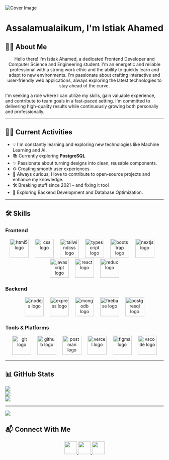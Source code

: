 ![Cover Image](https://i.ibb.co/Y4fsDxCJ/Linked-In-Article-Cover-Image-1.png)

<h1 align="center">Assalamualaikum, I'm Istiak Ahamed</h1>

## 👨‍💻 About Me

<p align="center">
Hello there! I'm Istiak Ahamed, a dedicated Frontend Developer and Computer Science and Engineering student.
I'm an energetic and reliable professional with a strong work ethic and the ability to quickly learn and adapt to new environments. I'm passionate about crafting interactive and user-friendly web applications, always exploring the latest technologies to stay ahead of the curve.

I'm seeking a role where I can utilize my skills, gain valuable experience, and contribute to team goals in a fast-paced setting. I'm committed to delivering high-quality results while continuously growing both personally and professionally.
</p>

---

## 👨‍💻 Current Activities

- 💡 I'm constantly learning and exploring new technologies like Machine Learning and AI. 
- 📚 Currently exploring **PostgreSQL**  
- ✨ Passionate about turning designs into clean, reusable components.  
- ⚙️ Creating smooth user experiences  
- 🚀 Always curious, I love to contribute to open-source projects and enhance my knowledge.  
- 🛠️ Breaking stuff since 2021 – and fixing it too!  
- 🎯 Exploring Backend Development and Database Optimization.

---

## 🛠️ Skills

### Frontend

<div align="center">
  <img src="https://cdn.jsdelivr.net/gh/devicons/devicon/icons/html5/html5-original.svg" height="60" alt="html5 logo"  />
  <img width="12" />
  <img src="https://cdn.jsdelivr.net/gh/devicons/devicon/icons/css3/css3-original.svg" height="60" alt="css logo"  />
  <img width="12" />
  <img src="https://skillicons.dev/icons?i=tailwind" height="60" alt="tailwindcss logo"  />
  <img width="12" />
  <img src="https://cdn.jsdelivr.net/gh/devicons/devicon/icons/typescript/typescript-original.svg" height="60" alt="typescript logo"  />
  <img width="12" />
  <img src="https://cdn.jsdelivr.net/gh/devicons/devicon/icons/bootstrap/bootstrap-original.svg" height="60" alt="bootstrap logo"  />
  <img width="12" />
  <img src="https://skillicons.dev/icons?i=nextjs" height="60" alt="nextjs logo"  />
  <img width="12" />
  <img src="https://skillicons.dev/icons?i=js" height="60" alt="javascript logo"  />
  <img width="12" />
  <img src="https://skillicons.dev/icons?i=react" height="60" alt="react logo"  />
  <img width="12" />
  <img src="https://skillicons.dev/icons?i=redux" height="60" alt="redux logo"  />
</div>

### Backend

<div align="center">
  <img src="https://skillicons.dev/icons?i=nodejs" height="60" alt="nodejs logo"  />
  <img width="12" />
  <img src="https://skillicons.dev/icons?i=express" height="60" alt="express logo"  />
  <img width="12" />
  <img src="https://skillicons.dev/icons?i=mongodb" height="60" alt="mongodb logo"  />
  <img width="12" />
  <img src="https://skillicons.dev/icons?i=firebase" height="60" alt="firebase logo"  />
  <img width="12" />
  <img src="https://skillicons.dev/icons?i=postgres" height="60" alt="postgresql logo"  />
</div>

###  Tools & Platforms

<div align="center">
  <img src="https://cdn.jsdelivr.net/gh/devicons/devicon/icons/git/git-original.svg" height="60" alt="git logo"  />
  <img width="12" />
  <img src="https://skillicons.dev/icons?i=github" height="60" alt="github logo"  />
  <img width="12" />
  <img src="https://cdn.simpleicons.org/postman/FF6C37" height="60" alt="postman logo"  />
  <img width="12" />
  <img src="https://skillicons.dev/icons?i=vercel" height="60" alt="vercel logo"  />
  <img width="12" />
  <img src="https://skillicons.dev/icons?i=figma" height="60" alt="figma logo"  />
  <img width="12" />
  <img src="https://skillicons.dev/icons?i=vscode" height="60" alt="vscode logo"  />
</div>

---

## 📊 GitHub Stats
![](https://github-readme-stats.vercel.app/api?username=istiak19&theme=dark&hide_border=false&include_all_commits=false&count_private=false)<br/>
![](https://nirzak-streak-stats.vercel.app/?user=istiak19&theme=dark&hide_border=false)<br/>
![](https://github-readme-stats.vercel.app/api/top-langs/?username=istiak19&theme=dark&hide_border=false&include_all_commits=false&count_private=false&layout=compact)

---
[![](https://visitcount.itsvg.in/api?id=istiak19&icon=0&color=0)](https://visitcount.itsvg.in)

## 📬 Connect With Me

<p align="center">
  <a href="https://www.linkedin.com/in/istiak-ahamed-0619at/" target="_blank">
    <img src="https://raw.githubusercontent.com/maurodesouza/profile-readme-generator/master/src/assets/icons/social/linkedin/default.svg" width="40" />
  </a>
  <a href="https://www.facebook.com/istiak.ahamed.19/" target="_blank">
    <img src="https://raw.githubusercontent.com/maurodesouza/profile-readme-generator/master/src/assets/icons/social/facebook/default.svg" width="40" />
  </a>
  <a href="https://x.com/ISTIAKA13842838" target="_blank">
    <img src="https://raw.githubusercontent.com/maurodesouza/profile-readme-generator/master/src/assets/icons/social/twitter/default.svg" width="40" />
  </a>
</p>
